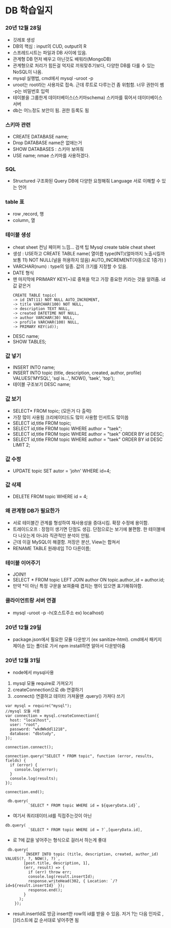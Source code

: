 # DB 학습일지

### 20년 12월 28일

- 깃레포 생성
- DB의 핵심 : input의 CUD, output의 R
- 스프레드시트는 파일과 DB 사이에 있음.
- 관계형 DB 먼저 배우고 아닌것도 배워라(MongoDB)
- 관계형으로 처리가 힘든걸 억지로 끼워맞추기보다, 다양한 DB를 다룰 수 있는 NoSQL이 나옴.
- mysql 실행법, cmd에서 mysql -uroot -p
- uroot는 root라는 사용자로 접속. 근데 루트로 다루는건 좀 위험함. 너무 권한이 쎔 -p는 비밀번호 입력
- 테이블을 그룹한게 데이터베이스(스키마schema) 스키마를 묶어서 데이터베이스 서버
- db는 어느정도 보안이 됨. 권한 등록도 됨

### 스키마 관련

- CREATE DATABASE name;
- Drop DATABASE name은 없애는거
- SHOW DATABASES : 스키마 보여줘
- USE name; nmae 스키마를 사용하겠다.

### SQL

- Structured 구조화된 Query DB에 다양한 요청해줘 Language 서로 이해할 수 있는 언어

### table 표

- row ,record, 행
- column, 열

### 테이블 생성

- cheat sheet 컨닝 페이퍼 느낌... 검색 팁 Mysql create table cheat sheet
- 생성 : USE하고 CREATE TABLE name( 열이름 type(INT)(얼마까지 노출시킬까 보통 11) NOT NULL(널을 허용하지 않음) AUTO_INCREMENT(자동으로 1증가) )
- VARCHAR(num) : type의 일종. 값의 크기를 지정할 수 있음.
- DATE 형식
- 맨 마지막에 PRIMARY KEY(~)로 중복을 막고 가장 중요한 키라는 것을 알려줌. id값 같은거
  ```
  CREATE TABLE topic(
  -> id INT(11) NOT NULL AUTO_INCREMENT,
  -> title VARCHAR(100) NOT NULL,
  -> description TEXT NULL,
  -> created DATETIME NOT NULL,
  -> author VARCHAR(30) NULL,
  -> profile VARCHAR(100) NULL,
  -> PRIMARY KEY(id));
  ```
- DESC name;
- SHOW TABLES;

### 값 넣기

- INSERT INTO name;
- INSERT INTO topic (title, description, created, author, profile) VALUES('MYSQL', 'sql is...', NOW(), 'taek', 'top');
- 테이블 구조보기 DESC name;

### 값 보기

- SELECT\* FROM topic; (모든거 다 출력)
- 가장 많이 사용됨 크리에이티드도 많이 사용함 인서트도 많이씀
- SELECT id,title FROM topic;
- SELECT id,title FROM topic WHERE author = "taek";
- SELECT id,title FROM topic WHERE author = "taek" ORDER BY id DESC;
- SELECT id,title FROM topic WHERE author = "taek" ORDER BY id DESC LIMIT 2;

### 값 수정

- UPDATE topic SET autor = 'john' WHERE id=4;

### 값 삭제

- DELETE FROM topic WHERE id = 4;

### 왜 관계형 DB가 필요한가

- 서로 테이블간 관계를 형성하여 재사용성을 증대시킴. 확장 수정에 용이함.
- 트레이드오프 : 장점이 생기면 단점도 생김. 단점으로는 보기에 불편함. 한 테이블에 다 나오는게 아니라 직관적인 분석이 안됨.
- 근데 이걸 MySQL이 해결함. 저장은 분산, View는 합쳐서
- RENAME TABLE 원래네임 TO 다른이름;

### 테이블 이어주기

- JOIN!!
- SELECT \* FROM topic LEFT JOIN author ON topic.author_id = author.id;
- 만약 \*이 아닌 특정 구문을 보여줄때 겹치는 행이 있으면 표기해줘야함.

### 클라이언트랑 서버 연결

- mysql -uroot -p -h(호스트주소 ex) localhost)

### 20년 12월 29일

- package.json에서 필요한 모듈 다운받기 (ex sanitize-html). cmd에서 패키지 제이손 있는 폴더로 가서 npm install하면 알아서 다운받아줌

### 20년 12월 31일

- node에서 mysql사용

1. mysql 모듈 require로 가져오기
2. createConnection으로 db 연결하기
3. .connect() 연결하고 데이터 가져올땐 .query() 가져다 쓰기

```
var mysql = require("mysql");
//mysql 모듈 사용
var connection = mysql.createConnection({
  host: "localhost",
  user: "root",
  password: "wkdWkddl1218",
  database: "dbstudy",
});

connection.connect();

connection.query("SELECT * FROM topic", function (error, results, fields) {
  if (error) {
    console.log(error);
  }
  console.log(results);
});

connection.end();

```

```
 db.query(
          `SELECT * FROM topic WHERE id = ${queryData.id}`,
```

- 여기서 쿼리데이터.id를 직접주는것이 아닌

```
db.query(
          `SELECT * FROM topic WHERE id = ?`,[queryData.id],
```

- 로 ?에 값을 넣어주는 형식으로 걸러서 하는게 좋대

```
 db.query(
        `INSERT INTO topic (title, description, created, author_id) VALUES(?, ?, NOW(), ?)`,
        [post.title, description, 1],
        (err, result) => {
          if (err) throw err;
          console.log(result.insertId);
          response.writeHead(302, { Location: `/?id=${result.insertId}` });
          response.end();
        }
      );
    });
```

- result.insertId로 방금 insert한 row의 id를 받을 수 있음. 저거 ?는 다음 인자로 ,[]리스트에 값 순서대로 넣어주면 됨
